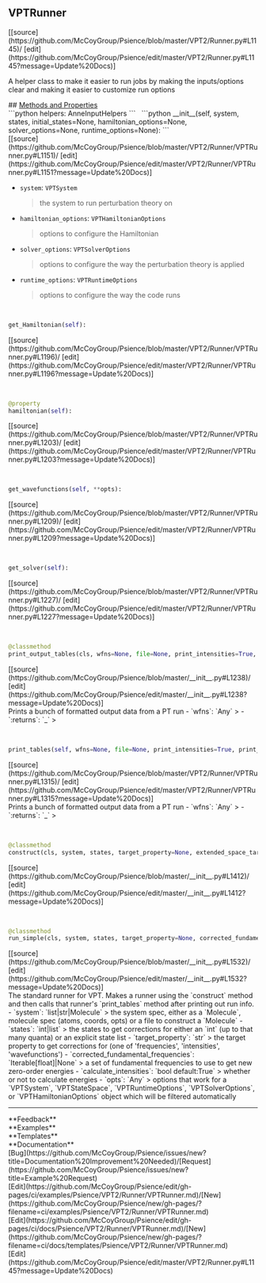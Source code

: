 ## <a id="Psience.VPT2.Runner.VPTRunner">VPTRunner</a> 

<div class="docs-source-link" markdown="1">
[[source](https://github.com/McCoyGroup/Psience/blob/master/VPT2/Runner.py#L1145)/
[edit](https://github.com/McCoyGroup/Psience/edit/master/VPT2/Runner.py#L1145?message=Update%20Docs)]
</div>

A helper class to make it easier to run jobs by making the inputs/options
clear and making it easier to customize run options







<div class="collapsible-section">
 <div class="collapsible-section collapsible-section-header" markdown="1">
## <a class="collapse-link" data-toggle="collapse" href="#methods" markdown="1"> Methods and Properties</a> <a class="float-right" data-toggle="collapse" href="#methods"><i class="fa fa-chevron-down"></i></a>
 </div>
 <div class="collapsible-section collapsible-section-body collapse show" id="methods" markdown="1">
 ```python
helpers: AnneInputHelpers
```
<a id="Psience.VPT2.Runner.VPTRunner.__init__" class="docs-object-method">&nbsp;</a> 
```python
__init__(self, system, states, initial_states=None, hamiltonian_options=None, solver_options=None, runtime_options=None): 
```
<div class="docs-source-link" markdown="1">
[[source](https://github.com/McCoyGroup/Psience/blob/master/VPT2/Runner/VPTRunner.py#L1151)/
[edit](https://github.com/McCoyGroup/Psience/edit/master/VPT2/Runner/VPTRunner.py#L1151?message=Update%20Docs)]
</div>

  - `system`: `VPTSystem`
    > the system to run perturbation theory on
  - `hamiltonian_options`: `VPTHamiltonianOptions`
    > options to configure the Hamiltonian
  - `solver_options`: `VPTSolverOptions`
    > options to configure the way the perturbation theory is applied
  - `runtime_options`: `VPTRuntimeOptions`
    > options to configure the way the code runs


<a id="Psience.VPT2.Runner.VPTRunner.get_Hamiltonian" class="docs-object-method">&nbsp;</a> 
```python
get_Hamiltonian(self): 
```
<div class="docs-source-link" markdown="1">
[[source](https://github.com/McCoyGroup/Psience/blob/master/VPT2/Runner/VPTRunner.py#L1196)/
[edit](https://github.com/McCoyGroup/Psience/edit/master/VPT2/Runner/VPTRunner.py#L1196?message=Update%20Docs)]
</div>


<a id="Psience.VPT2.Runner.VPTRunner.hamiltonian" class="docs-object-method">&nbsp;</a> 
```python
@property
hamiltonian(self): 
```
<div class="docs-source-link" markdown="1">
[[source](https://github.com/McCoyGroup/Psience/blob/master/VPT2/Runner/VPTRunner.py#L1203)/
[edit](https://github.com/McCoyGroup/Psience/edit/master/VPT2/Runner/VPTRunner.py#L1203?message=Update%20Docs)]
</div>


<a id="Psience.VPT2.Runner.VPTRunner.get_wavefunctions" class="docs-object-method">&nbsp;</a> 
```python
get_wavefunctions(self, **opts): 
```
<div class="docs-source-link" markdown="1">
[[source](https://github.com/McCoyGroup/Psience/blob/master/VPT2/Runner/VPTRunner.py#L1209)/
[edit](https://github.com/McCoyGroup/Psience/edit/master/VPT2/Runner/VPTRunner.py#L1209?message=Update%20Docs)]
</div>


<a id="Psience.VPT2.Runner.VPTRunner.get_solver" class="docs-object-method">&nbsp;</a> 
```python
get_solver(self): 
```
<div class="docs-source-link" markdown="1">
[[source](https://github.com/McCoyGroup/Psience/blob/master/VPT2/Runner/VPTRunner.py#L1227)/
[edit](https://github.com/McCoyGroup/Psience/edit/master/VPT2/Runner/VPTRunner.py#L1227?message=Update%20Docs)]
</div>


<a id="Psience.VPT2.Runner.VPTRunner.print_output_tables" class="docs-object-method">&nbsp;</a> 
```python
@classmethod
print_output_tables(cls, wfns=None, file=None, print_intensities=True, print_energies=True, print_energy_corrections=True, print_transition_moments=True, operators=None, logger=None, sep_char='=', sep_len=100): 
```
<div class="docs-source-link" markdown="1">
[[source](https://github.com/McCoyGroup/Psience/blob/master/__init__.py#L1238)/
[edit](https://github.com/McCoyGroup/Psience/edit/master/__init__.py#L1238?message=Update%20Docs)]
</div>
Prints a bunch of formatted output data from a PT run
  - `wfns`: `Any`
    > 
  - `:returns`: `_`
    >


<a id="Psience.VPT2.Runner.VPTRunner.print_tables" class="docs-object-method">&nbsp;</a> 
```python
print_tables(self, wfns=None, file=None, print_intensities=True, print_energy_corrections=True, print_transition_moments=True, operators=None, logger=None, sep_char='=', sep_len=100): 
```
<div class="docs-source-link" markdown="1">
[[source](https://github.com/McCoyGroup/Psience/blob/master/VPT2/Runner/VPTRunner.py#L1315)/
[edit](https://github.com/McCoyGroup/Psience/edit/master/VPT2/Runner/VPTRunner.py#L1315?message=Update%20Docs)]
</div>
Prints a bunch of formatted output data from a PT run
  - `wfns`: `Any`
    > 
  - `:returns`: `_`
    >


<a id="Psience.VPT2.Runner.VPTRunner.construct" class="docs-object-method">&nbsp;</a> 
```python
@classmethod
construct(cls, system, states, target_property=None, extended_space_target_property=None, basis_filters=None, initial_states=None, corrected_fundamental_frequencies=None, **opts): 
```
<div class="docs-source-link" markdown="1">
[[source](https://github.com/McCoyGroup/Psience/blob/master/__init__.py#L1412)/
[edit](https://github.com/McCoyGroup/Psience/edit/master/__init__.py#L1412?message=Update%20Docs)]
</div>


<a id="Psience.VPT2.Runner.VPTRunner.run_simple" class="docs-object-method">&nbsp;</a> 
```python
@classmethod
run_simple(cls, system, states, target_property=None, corrected_fundamental_frequencies=None, calculate_intensities=True, plot_spectrum=False, operators=None, **opts): 
```
<div class="docs-source-link" markdown="1">
[[source](https://github.com/McCoyGroup/Psience/blob/master/__init__.py#L1532)/
[edit](https://github.com/McCoyGroup/Psience/edit/master/__init__.py#L1532?message=Update%20Docs)]
</div>
The standard runner for VPT.
Makes a runner using the `construct` method and then calls that
runner's `print_tables` method after printing out run info.
  - `system`: `list|str|Molecule`
    > the system spec, either as a `Molecule`, molecule spec (atoms, coords, opts) or a file to construct a `Molecule`
  - `states`: `int|list`
    > the states to get corrections for either an `int` (up to that many quanta) or an explicit state list
  - `target_property`: `str`
    > the target property to get corrections for (one of 'frequencies', 'intensities', 'wavefunctions')
  - `corrected_fundamental_frequencies`: `Iterable[float]|None`
    > a set of fundamental frequencies to use to get new zero-order energies
  - `calculate_intensities`: `bool default:True`
    > whether or not to calculate energies
  - `opts`: `Any`
    > options that work for a `VPTSystem`, `VPTStateSpace`, `VPTRuntimeOptions`, `VPTSolverOptions`, or `VPTHamiltonianOptions` object which will be filtered automatically
 </div>
</div>












---


<div markdown="1" class="text-secondary">
<div class="container">
  <div class="row">
   <div class="col" markdown="1">
**Feedback**   
</div>
   <div class="col" markdown="1">
**Examples**   
</div>
   <div class="col" markdown="1">
**Templates**   
</div>
   <div class="col" markdown="1">
**Documentation**   
</div>
   <div class="col" markdown="1">
   
</div>
   <div class="col" markdown="1">
   
</div>
   <div class="col" markdown="1">
   
</div>
</div>
  <div class="row">
   <div class="col" markdown="1">
[Bug](https://github.com/McCoyGroup/Psience/issues/new?title=Documentation%20Improvement%20Needed)/[Request](https://github.com/McCoyGroup/Psience/issues/new?title=Example%20Request)   
</div>
   <div class="col" markdown="1">
[Edit](https://github.com/McCoyGroup/Psience/edit/gh-pages/ci/examples/Psience/VPT2/Runner/VPTRunner.md)/[New](https://github.com/McCoyGroup/Psience/new/gh-pages/?filename=ci/examples/Psience/VPT2/Runner/VPTRunner.md)   
</div>
   <div class="col" markdown="1">
[Edit](https://github.com/McCoyGroup/Psience/edit/gh-pages/ci/docs/Psience/VPT2/Runner/VPTRunner.md)/[New](https://github.com/McCoyGroup/Psience/new/gh-pages/?filename=ci/docs/templates/Psience/VPT2/Runner/VPTRunner.md)   
</div>
   <div class="col" markdown="1">
[Edit](https://github.com/McCoyGroup/Psience/edit/master/VPT2/Runner.py#L1145?message=Update%20Docs)   
</div>
   <div class="col" markdown="1">
   
</div>
   <div class="col" markdown="1">
   
</div>
   <div class="col" markdown="1">
   
</div>
</div>
</div>
</div>